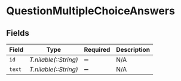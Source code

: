 # QuestionMultipleChoiceAnswers


## Fields

| Field                 | Type                  | Required              | Description           |
| --------------------- | --------------------- | --------------------- | --------------------- |
| `id`                  | *T.nilable(::String)* | :heavy_minus_sign:    | N/A                   |
| `text`                | *T.nilable(::String)* | :heavy_minus_sign:    | N/A                   |